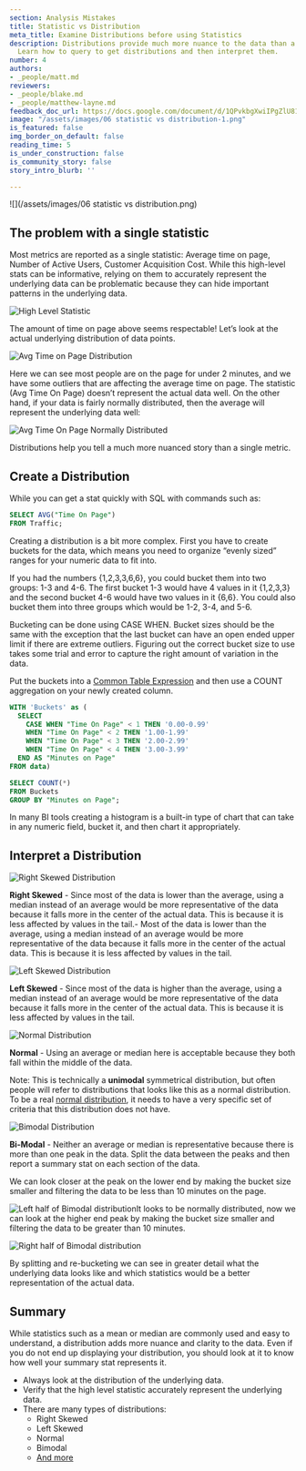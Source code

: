 ```yaml
---
section: Analysis Mistakes
title: Statistic vs Distribution
meta_title: Examine Distributions before using Statistics
description: Distributions provide much more nuance to the data than a statistic does.
  Learn how to query to get distributions and then interpret them.
number: 4
authors:
- _people/matt.md
reviewers:
- _people/blake.md
- _people/matthew-layne.md
feedback_doc_url: https://docs.google.com/document/d/1QPvkbgXwiIPgZlU81-kiSZe2mrqhsgoQ44C62hSPbnM/edit?usp=sharing
image: "/assets/images/06 statistic vs distribution-1.png"
is_featured: false
img_border_on_default: false
reading_time: 5
is_under_construction: false
is_community_story: false
story_intro_blurb: ''

---
```

![](/assets/images/06 statistic vs distribution.png)

## The problem with a single statistic

Most metrics are reported as a single statistic: Average time on page, Number of Active Users, Customer Acquisition Cost. While this high-level stats can be informative, relying on them to accurately represent the underlying data can be problematic because they can hide important patterns in the underlying data.

![High Level Statistic](/assets/images/misrepresenting-data/statVsDist/statVsDist_0.png)

The amount of time on page above seems respectable! Let’s look at the actual underlying distribution of data points.

![Avg Time on Page Distribution](/assets/images/misrepresenting-data/statVsDist/statVsDist_1.png)

Here we can see most people are on the page for under 2 minutes, and we have some outliers that are affecting the average time on page. The statistic (Avg Time On Page) doesn’t represent the actual data well. On the other hand, if your data is fairly normally distributed, then the average will represent the underlying data well:

![Avg Time On Page Normally Distributed](/assets/images/misrepresenting-data/statVsDist/statVsDist_2.png)

Distributions help you tell a much more nuanced story than a single metric.

## Create a Distribution

While you can get a stat quickly with SQL with commands such as:

```sql
SELECT AVG("Time On Page")
FROM Traffic;
```

Creating a distribution is a bit more complex. First you have to create buckets for the data, which means you need to organize “evenly sized” ranges for your numeric data to fit into.

If you had the numbers {1,2,3,3,6,6}, you could bucket them into two groups: 1-3 and 4-6. The first bucket 1-3 would have 4 values in it {1,2,3,3} and the second bucket 4-6 would have two values in it {6,6}. You could also bucket them into three groups which would be 1-2, 3-4, and 5-6.

Bucketing can be done using CASE WHEN. Bucket sizes should be the same with the exception that the last bucket can have an open ended upper limit if there are extreme outliers. Figuring out the correct bucket size to use takes some trial and error to capture the right amount of variation in the data.

Put the buckets into a [Common Table Expression](https://www.essentialsql.com/introduction-common-table-expressions-ctes/) and then use a COUNT aggregation on your newly created column.

```sql
WITH 'Buckets' as (
  SELECT
    CASE WHEN "Time On Page" < 1 THEN '0.00-0.99'
    WHEN "Time On Page" < 2 THEN '1.00-1.99'
    WHEN "Time On Page" < 3 THEN '2.00-2.99'
    WHEN "Time On Page" < 4 THEN '3.00-3.99'
  END AS "Minutes on Page"
FROM data)

SELECT COUNT(*)
FROM Buckets
GROUP BY "Minutes on Page";
```

In many BI tools creating a histogram is a built-in type of chart that can take in any numeric field, bucket it, and then chart it appropriately.

## Interpret a Distribution

![Right Skewed Distribution](/assets/images/misrepresenting-data/statVsDist/statVsDist_3.png)

**Right Skewed** - Since most of the data is lower than the average, using a median instead of an average would be more representative of the data because it falls more in the center of the actual data. This is because it is less affected by values in the tail.- Most of the data is lower than the average, using a median instead of an average would be more representative of the data because it falls more in the center of the actual data. This is because it is less affected by values in the tail.

![Left Skewed Distribution](/assets/images/misrepresenting-data/statVsDist/statVsDist_4.png)

**Left Skewed** - Since most of the data is higher than the average, using a median instead of an average would be more representative of the data because it falls more in the center of the actual data. This is because it is less affected by values in the tail.

![Normal Distribution](/assets/images/misrepresenting-data/statVsDist/statVsDist_5.png)

**Normal** - Using an average or median here is acceptable because they both fall within the middle of the data.

Note: This is technically a **unimodal** symmetrical distribution, but often people will refer to distributions that looks like this as a normal distribution. To be a real [normal distribution](https://en.wikipedia.org/wiki/Normal_distribution), it needs to have a very specific set of criteria that this distribution does not have.

![Bimodal Distribution](/assets/images/misrepresenting-data/statVsDist/statVsDist_6.png)

**Bi-Modal** - Neither an average or median is representative because there is more than one peak in the data. Split the data between the peaks and then report a summary stat on each section of the data.

We can look closer at the peak on the lower end by making the bucket size smaller and filtering the data to be less than 10 minutes on the page.

![Left half of Bimodal distribution](/assets/images/misrepresenting-data/statVsDist/statVsDist_7.png)It looks to be normally distributed, now we can look at the higher end peak by making the bucket size smaller and filtering the data to be greater than 10 minutes.

![Right half of Bimodal distribution](/assets/images/misrepresenting-data/statVsDist/statVsDist_8.png)

By splitting and re-bucketing we can see in greater detail what the underlying data looks like and which statistics would be a better representation of the actual data.

## Summary

While statistics such as a mean or median are commonly used and easy to understand, a distribution adds more nuance and clarity to the data. Even if you do not end up displaying your distribution, you should look at it to know how well your summary stat represents it.

* Always look at the distribution of the underlying data.
* Verify that the high level statistic accurately represent the underlying data.
* There are many types of distributions:
  * Right Skewed
  * Left Skewed
  * Normal
  * Bimodal
  * [And more](https://blog.cloudera.com/blog/2015/12/common-probability-distributions-the-data-scientists-crib-sheet/)
